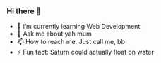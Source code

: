 ### Hi there 👋

- 🌱 I’m currently learning Web Development
- 💬 Ask me about yah mum
- 📫 How to reach me: Just call me, bb
- ⚡ Fun fact: Saturn could actually float on water

